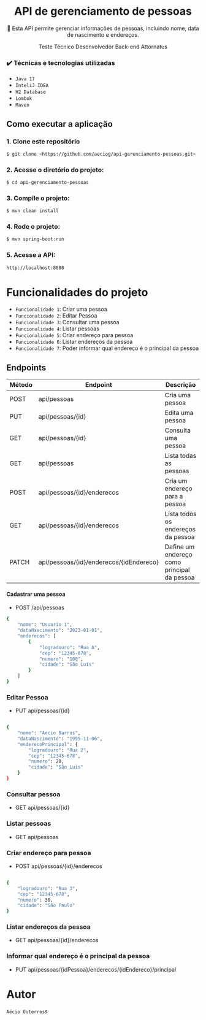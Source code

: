 <h1 align="center"> API de gerenciamento de pessoas </h1>

<p align="center">🚀 Esta API permite gerenciar informações de pessoas, incluindo nome, data de nascimento e endereços.</p>
<p align="center"> Teste Técnico Desenvolvedor Back-end Attornatus</p>


### ✔️ Técnicas e tecnologias utilizadas

- ``Java 17``
- ``InteliJ IDEA``
- ``H2 Database``
- ``Lombok``
- ``Maven``

## Como executar a aplicação

### 1. Clone este repositório
```bash
$ git clone <https://github.com/aeciog/api-gerenciamento-pessoas.git>
```

### 2. Acesse o diretório do projeto:
```bash
$ cd api-gerenciamento-pessoas
```

### 3. Compile o projeto:
```bash
$ mvn clean install
```

### 4. Rode o projeto:
```bash
$ mvn spring-boot:run
```

### 5. Acesse a API:
```bash
http://localhost:8080
```
# Funcionalidades do projeto

- `Funcionalidade 1`: Criar uma pessoa
- `Funcionalidade 2`: Editar Pessoa
- `Funcionalidade 3`: Consultar uma pessoa
- `Funcionalidade 4`: Listar pessoas
- `Funcionalidade 5`: Criar endereço para pessoa
- `Funcionalidade 6`: Listar endereços da pessoa
- `Funcionalidade 7`: Poder informar qual endereço é o principal da pessoa



## Endpoints

| Método | Endpoint                                | Descrição                                   |
|--------|-----------------------------------------|---------------------------------------------|
| POST   | api/pessoas                             | Cria uma pessoa                             |
| PUT    | api/pessoas/{id}                        | Edita uma pessoa                            |
| GET    | api/pessoas/{id}                        | Consulta uma pessoa                         |
| GET    | api/pessoas                             | Lista todas as pessoas                      |
| POST   | api/pessoas/{id}/enderecos              | Cria um endereço para a pessoa              |
| GET    | api/pessoas/{id}/enderecos              | Lista todos os endereços da pessoa          |
| PATCH  | api/pessoas/{id}/enderecos/{idEndereco} | Define um endereço como principal da pessoa |

#### Cadastrar uma pessoa
- POST /api/pessoas
```bash
{
    "nome": "Usuario 1",
    "dataNascimento": "2023-01-01",
    "enderecos": [
        {
            "logradouro": "Rua A",
            "cep": "12345-678",
            "numero": "100",
            "cidade": "São Luís"
        }
    ]
}
```

### Editar Pessoa
- PUT api/pessoas/{id}
```bash

{
    "nome": "Aecio Barros",
    "dataNascimento": "1995-11-06",
    "enderecoPrincipal": {
        "logradouro": "Rua 2",
        "cep": "12345-678",
        "numero": 20,
        "cidade": "São Luis"
    }
}
```

### Consultar pessoa
- GET api/pessoas/{id}

### Listar pessoas
- GET api/pessoas


### Criar endereço para pessoa
- POST api/pessoas/{id}/enderecos
```bash

{
    "logradouro": "Rua 3",
    "cep": "12345-678",
    "numero": 30,
    "cidade": "São Paulo"
}
```
### Listar endereços da pessoa
- GET api/pessoas/{id}/enderecos

### Informar qual endereço é o principal da pessoa
- PUT api/pessoas/{idPessoa}/enderecos/{idEndereco}/principal



# Autor
```Aécio Guterres```s
